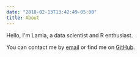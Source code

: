 ```yaml
---
date: "2018-02-13T13:42:49-05:00"
title: About
---
```


Hello, I'm Lamia, a data scientist and R enthusiast.

You can contact me by [email](mailto:lamiazag@gmail.com) or find me on [GitHub](https://github.com/lz01).

